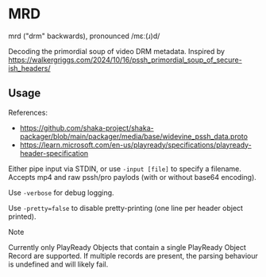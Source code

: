 # MRD

mrd ("drm" backwards), pronounced /mɛː(ɹ)d/

Decoding the primordial soup of video DRM metadata. Inspired by https://walkergriggs.com/2024/10/16/pssh_primordial_soup_of_secure-ish_headers/

## Usage

References:

- https://github.com/shaka-project/shaka-packager/blob/main/packager/media/base/widevine_pssh_data.proto
- https://learn.microsoft.com/en-us/playready/specifications/playready-header-specification

Either pipe input via STDIN, or use `-input [file]` to specify a filename. Accepts mp4 and raw pssh/pro paylods (with or without base64 encoding).

Use `-verbose` for debug logging.

Use `-pretty=false` to disable pretty-printing (one line per header object printed).

> [!NOTE]
> Currently only PlayReady Objects that contain a single PlayReady Object Record are supported. If multiple records are present, the parsing behaviour is undefined and will likely fail.
